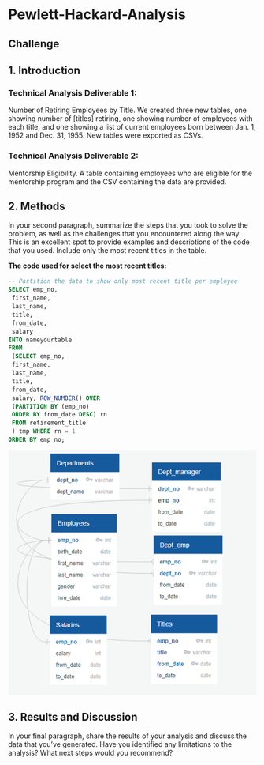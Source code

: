 # Pewlett-Hackard-Analysis

## Challenge

## 1. Introduction
### Technical Analysis Deliverable 1: 
Number of Retiring Employees by Title. We created three new tables, one showing number of [titles] retiring, one showing number of employees with each title, and one showing a list of current employees born between Jan. 1, 1952 and Dec. 31, 1955. New tables were exported as CSVs. 
### Technical Analysis Deliverable 2: 
Mentorship Eligibility. A table containing employees who are eligible for the mentorship program and the CSV containing the data are provided.

## 2. Methods
In your second paragraph, summarize the steps that you took to solve the problem, as well as the challenges that you encountered along the way. This is an excellent spot to provide examples and descriptions of the code that you used.
Include only the most recent titles in the table. 

**The code used for select the most recent titles:**
``` sql
-- Partition the data to show only most recent title per employee
SELECT emp_no,
 first_name,
 last_name,
 title,
 from_date,
 salary
INTO nameyourtable
FROM
 (SELECT emp_no,
 first_name,
 last_name,
 title,
 from_date,
 salary, ROW_NUMBER() OVER
 (PARTITION BY (emp_no)
 ORDER BY from_date DESC) rn
 FROM retirement_title
 ) tmp WHERE rn = 1
ORDER BY emp_no;
```

![alt text](https://github.com/keyoumao/Pewlett-Hackard-Analysis/blob/master/EmployeeDB.PNG "Logo Title Text 1")


## 3. Results and Discussion
In your final paragraph, share the results of your analysis and discuss the data that you’ve generated. Have you identified any limitations to the analysis? What next steps would you recommend?


